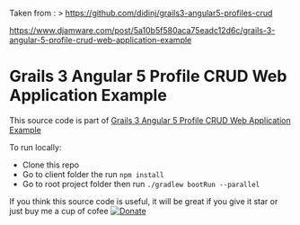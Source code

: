 Taken from : > https://github.com/didinj/grails3-angular5-profiles-crud

https://www.djamware.com/post/5a10b5f580aca75eadc12d6c/grails-3-angular-5-profile-crud-web-application-example


# Grails 3 Angular 5 Profile CRUD Web Application Example

This source code is part of [Grails 3 Angular 5 Profile CRUD Web Application Example](https://www.djamware.com/post/5a10b5f580aca75eadc12d6c/grails-3-angular-5-profile-crud-web-application-example)

To run locally:

* Clone this repo
* Go to client folder the run `npm install`
* Go to root project folder then run `./gradlew bootRun --parallel`

If you think this source code is useful, it will be great if you give it star or just buy me a cup of cofee [![Donate](https://img.shields.io/badge/Donate-PayPal-green.svg)](https://www.paypal.com/cgi-bin/webscr?cmd=_s-xclick&hosted_button_id=Q5WK24UVWUGBN)
